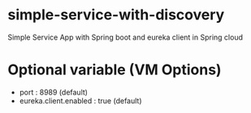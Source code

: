 # simple-service-with-discovery
Simple Service App with Spring boot and eureka client in Spring cloud

# Optional variable (VM Options)
- port : 8989 (default)
- eureka.client.enabled : true (default)

